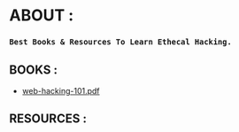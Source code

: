 # ABOUT :


 ### `Best Books & Resources To Learn Ethecal Hacking.`


## BOOKS :


* [web-hacking-101.pdf](web-hacking-101.pdf)


## RESOURCES :

